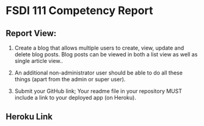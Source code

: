 # FSDI 111 Competency Report
## Report View:

1. Create a blog that allows multiple users to create, view, update and delete blog posts. Blog posts can be viewed in both a list view as well as single article view..

2. An  additional non-administrator user should be able to do all these things (apart from the admin or super user).

3. Submit your GitHub link; Your readme file in your repository MUST include a link to your deployed app (on Heroku).

## Heroku Link